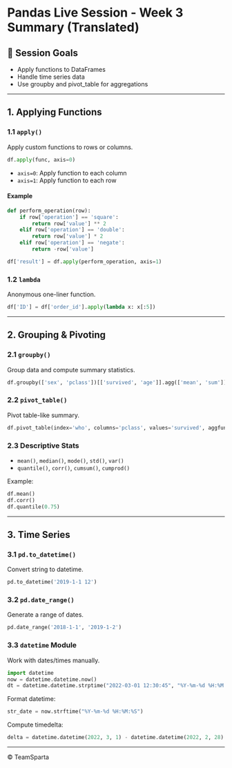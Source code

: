 # Pandas Live Session - Week 3 Summary (Translated)

## 🎯 Session Goals

- Apply functions to DataFrames
- Handle time series data
- Use groupby and pivot_table for aggregations

---

## 1. Applying Functions

### 1.1 `apply()`
Apply custom functions to rows or columns.
```python
df.apply(func, axis=0)
```
- `axis=0`: Apply function to each column
- `axis=1`: Apply function to each row

#### Example
```python
def perform_operation(row):
    if row['operation'] == 'square':
        return row['value'] ** 2
    elif row['operation'] == 'double':
        return row['value'] * 2
    elif row['operation'] == 'negate':
        return -row['value']

df['result'] = df.apply(perform_operation, axis=1)
```

### 1.2 `lambda`
Anonymous one-liner function.
```python
df['ID'] = df['order_id'].apply(lambda x: x[:5])
```

---

## 2. Grouping & Pivoting

### 2.1 `groupby()`
Group data and compute summary statistics.
```python
df.groupby(['sex', 'pclass'])[['survived', 'age']].agg(['mean', 'sum'])
```

### 2.2 `pivot_table()`
Pivot table-like summary.
```python
df.pivot_table(index='who', columns='pclass', values='survived', aggfunc=['sum', 'mean'])
```

### 2.3 Descriptive Stats
- `mean()`, `median()`, `mode()`, `std()`, `var()`
- `quantile()`, `corr()`, `cumsum()`, `cumprod()`

Example:
```python
df.mean()
df.corr()
df.quantile(0.75)
```

---

## 3. Time Series

### 3.1 `pd.to_datetime()`
Convert string to datetime.
```python
pd.to_datetime('2019-1-1 12')
```

### 3.2 `pd.date_range()`
Generate a range of dates.
```python
pd.date_range('2018-1-1', '2019-1-2')
```

### 3.3 `datetime` Module
Work with dates/times manually.
```python
import datetime
now = datetime.datetime.now()
dt = datetime.datetime.strptime("2022-03-01 12:30:45", "%Y-%m-%d %H:%M:%S")
```

Format datetime:
```python
str_date = now.strftime("%Y-%m-%d %H:%M:%S")
```

Compute timedelta:
```python
delta = datetime.datetime(2022, 3, 1) - datetime.datetime(2022, 2, 28)
```

---

© TeamSparta

